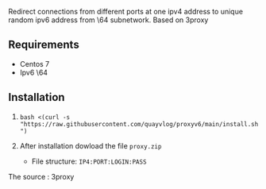 Redirect connections from different ports at one ipv4 address to unique random ipv6 address from \64 subnetwork. Based on 3proxy

## Requirements
- Centos 7
- Ipv6 \64

## Installation
1. `bash <(curl -s "https://raw.githubusercontent.com/quayvlog/proxyv6/main/install.sh")`

2. After installation dowload the file `proxy.zip`
   * File structure: `IP4:PORT:LOGIN:PASS`

The source : 3proxy
